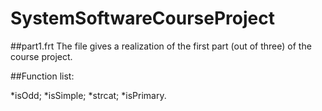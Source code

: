 # SystemSoftwareCourseProject

##part1.frt
The file gives a realization of the first part (out of three) of the course project.

##Function list:

*isOdd;
*isSimple;
*strcat;
*isPrimary.
